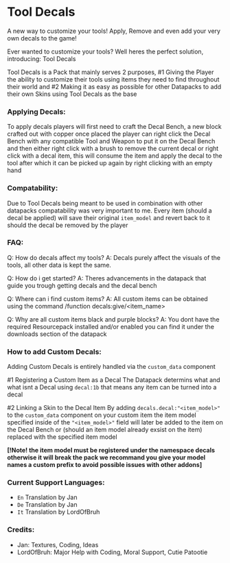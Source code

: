 # Tool Decals
A new way to customize your tools! Apply, Remove and even add your very own decals to the game!

Ever wanted to customize your tools? Well heres the perfect solution, introducing: Tool Decals

Tool Decals is a Pack that mainly serves 2 purposes, #1 Giving the Player the ability to customize their tools using items they need to find throughout their world and #2 Making it as easy as possible for other Datapacks to add their own Skins using Tool Decals as the base


### Applying Decals:
To apply decals players will first need to craft the Decal Bench, a new block crafted out with copper once placed the player can right click the Decal Bench with any compatible Tool and Weapon to put it on the Decal Bench and then either right click with a brush to remove the current decal or right click with a decal item, this will consume the item and apply the decal to the tool after which it can be picked up again by right clicking with an empty hand


### Compatability:
Due to Tool Decals being meant to be used in combination with other datapacks compatability was very important to me. Every item (should a decal be applied) will save their original `item_model` and revert back to it should the decal be removed by the player 


### FAQ:
Q: How do decals affect my tools?
A: Decals purely affect the visuals of the tools, all other data is kept the same.

Q: How do i get started?
A: Theres advancements in the datapack that guide you trough getting decals and the decal bench

Q: Where can i find custom items?
A: All custom items can be obtained using the command /function decals:give/<item_name>

Q: Why are all custom items black and purple blocks?
A: You dont have the required Resourcepack installed and/or enabled you can find it under the downloads section of the datapack


### How to add Custom Decals:

Adding Custom Decals is entirely handled via the `custom_data` component

#1 Registering a Custom Item as a Decal
The Datapack determins what and what isnt a Decal using `decal:1b` that means any item can be turned into a decal

#2 Linking a Skin to the Decal Item
By adding `decals.decal:"<item_model>"` to the `custom_data` component on your custom item the item model specified inside of the `"<item_model>"` field will later be added to the item on the Decal Bench or (should an item model already exsist on the item) replaced with the specified item model 

**[!Note! the item model must be registered under the namespace decals otherwise it will break the pack we recommand you give your model names a custom prefix to avoid possible issues with other addons]**

### Current Support Languages:
- `En` Translation by Jan
- `De` Translation by Jan
- `It` Translation by LordOfBruh

### Credits:
- Jan: Textures, Coding, Ideas
- LordOfBruh: Major Help with Coding, Moral Support, Cutie Patootie

